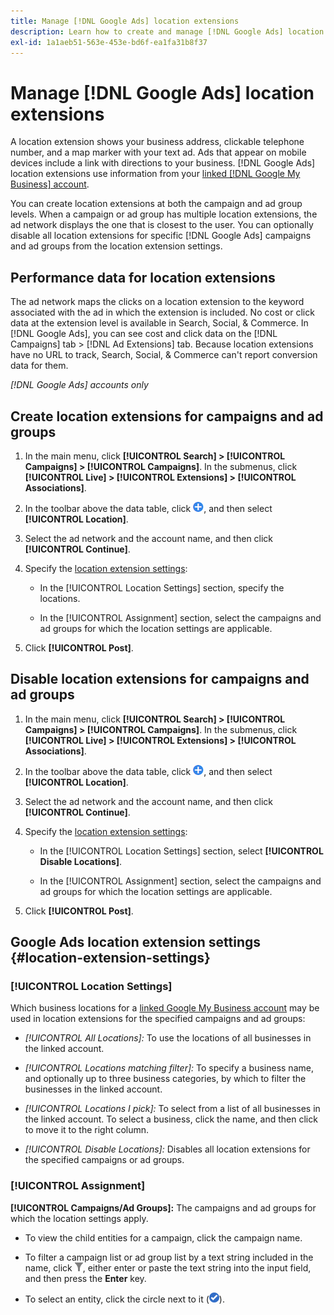 ```yaml
---
title: Manage [!DNL Google Ads] location extensions
description: Learn how to create and manage [!DNL Google Ads] location extensions.
exl-id: 1a1aeb51-563e-453e-bd6f-ea1fa31b8f37
---
```

# Manage [!DNL Google Ads] location extensions

A location extension shows your business address, clickable telephone number, and a map marker with your text ad. Ads that appear on mobile devices include a link with directions to your business. [!DNL Google Ads] location extensions use information from your [linked [!DNL Google My Business] account](https://support.google.com/google-ads/answer/2404182).

You can create location extensions at both the campaign and ad group levels. When a campaign or ad group has multiple location extensions, the ad network displays the one that is closest to the user. You can optionally disable all location extensions for specific [!DNL Google Ads] campaigns and ad groups from the location extension settings.

## Performance data for location extensions

The ad network maps the clicks on a location extension to the keyword associated with the ad in which the extension is included.  No cost or click data at the extension level is available in Search, Social, & Commerce. In [!DNL Google Ads], you can see cost and click data on the [!DNL Campaigns] tab > [!DNL Ad Extensions] tab. Because location extensions have no URL to track, Search, Social, & Commerce can't report conversion data for them.

*[!DNL Google Ads] accounts only*

## Create location extensions for campaigns and ad groups

1. In the main menu, click **[!UICONTROL Search] > [!UICONTROL Campaigns] > [!UICONTROL Campaigns]**. In the submenus, click **[!UICONTROL Live] > [!UICONTROL Extensions] > [!UICONTROL Associations]**.

1. In the toolbar above the data table, click ![Create](/help/search-social-commerce/assets/add.png "Create"), and then select **[!UICONTROL Location]**.

1. Select the ad network and the account name, and then click **[!UICONTROL Continue]**.

1. Specify the [location extension settings](#location-extension-settings):
   
   * In the [!UICONTROL Location Settings] section, specify the locations.

   * In the [!UICONTROL Assignment] section, select the campaigns and ad groups for which the location settings are applicable.

1. Click **[!UICONTROL Post]**.

## Disable location extensions for campaigns and ad groups

1. In the main menu, click **[!UICONTROL Search] > [!UICONTROL Campaigns] > [!UICONTROL Campaigns]**. In the submenus, click **[!UICONTROL Live] > [!UICONTROL Extensions] > [!UICONTROL Associations]**.

1. In the toolbar above the data table, click ![Create](/help/search-social-commerce/assets/add.png "Create"), and then select **[!UICONTROL Location]**.

1. Select the ad network and the account name, and then click **[!UICONTROL Continue]**.

1. Specify the [location extension settings](#location-extension-settings):

   * In the [!UICONTROL Location Settings] section, select **[!UICONTROL Disable Locations]**.
   
   * In the [!UICONTROL Assignment] section, select the campaigns and ad groups for which the location settings are applicable.

1. Click **[!UICONTROL Post]**.

## Google Ads location extension settings {#location-extension-settings}

### [!UICONTROL Location Settings]

Which business locations for a [linked Google My Business account](https://support.google.com/google-ads/answer/2404182?vid=1-635794239083658097-1242615452#link) may be used in location extensions for the specified campaigns and ad groups:

* *[!UICONTROL All Locations]:* To use the locations of all businesses in the linked account.

* *[!UICONTROL Locations matching filter]:* To specify a business name, and optionally up to three business categories, by which to filter the businesses in the linked account.

* *[!UICONTROL Locations I pick]:* To select from a list of all businesses in the linked account. To select a business, click the name, and then click   to move it to the right column.

* *[!UICONTROL Disable Locations]:* Disables all location extensions for the specified campaigns or ad groups.

### [!UICONTROL Assignment]

**[!UICONTROL Campaigns/Ad Groups]:** The campaigns and ad groups for which the location settings apply.

* To view the child entities for a campaign, click the campaign name.

* To filter a campaign list or ad group list by a text string included in the name, click ![Filter](/help/search-social-commerce/assets/filter.png "Filter"), either enter or paste the text string into the input field, and then press the **Enter** key.

* To select an entity, click the circle next to it (![Select](/help/search-social-commerce/assets/include.png "Select")).
